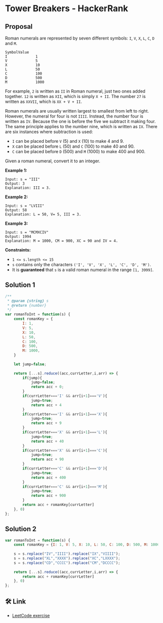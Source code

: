 # Tower Breakers - HackerRank
## Proposal
Roman numerals are represented by seven different symbols: `I`, `V`, `X`, `L`, `C`, `D` and `M`.

```
SymbolValue
I             1
V             5
X             10
L             50
C             100
D             500
M             1000
```

For example, `2` is written as `II` in Roman numeral, just two ones added together. `12` is written as `XII`, which is simply `X + II`. The number `27` is written as `XXVII`, which is `XX + V + II`.

Roman numerals are usually written largest to smallest from left to right. However, the numeral for four is not `IIII`. Instead, the number four is written as `IV`. Because the one is before the five we subtract it making four. The same principle applies to the number nine, which is written as `IX`. There are six instances where subtraction is used:

- `I` can be placed before `V` (5) and `X` (10) to make 4 and 9.
- `X` can be placed before `L` (50) and `C` (100) to make 40 and 90.
- `C` can be placed before `D` (500) and `M` (1000) to make 400 and 900.

Given a roman numeral, convert it to an integer.

**Example 1:**

```
Input: s = "III"
Output: 3
Explanation: III = 3.

```

**Example 2:**

```
Input: s = "LVIII"
Output: 58
Explanation: L = 50, V= 5, III = 3.

```

**Example 3:**

```
Input: s = "MCMXCIV"
Output: 1994
Explanation: M = 1000, CM = 900, XC = 90 and IV = 4.

```

**Constraints:**

- `1 <= s.length <= 15`
- `s` contains only the characters `('I', 'V', 'X', 'L', 'C', 'D', 'M')`.
- It is **guaranteed** that `s` is a valid roman numeral in the range `[1, 3999]`.

## Solution 1
```js
/**
 * @param {string} s
 * @return {number}
 */
var romanToInt = function(s) {
    const romanKey = {
        I: 1,
        V: 5,
        X: 10,
        L: 50,
        C: 100,
        D: 500,
        M: 1000,
    }
    
    let jump=false;
    
    return [...s].reduce((acc,currLetter,i,arr) => {
        if(jump){
            jump=false;
            return acc + 0;
        }
        if(currLetter==='I' && arr[i+1]==='V'){
            jump=true;
            return acc + 4
        }
        if(currLetter==='I' && arr[i+1]==='X'){
            jump=true;
            return acc + 9
        }
        if(currLetter==='X' && arr[i+1]==='L'){
            jump=true;
            return acc + 40
        }
        if(currLetter==='X' && arr[i+1]==='C'){
            jump=true;
            return acc + 90
        }
        if(currLetter==='C' && arr[i+1]==='D'){
            jump=true;
            return acc + 400
        }
        if(currLetter==='C' && arr[i+1]==='M'){
            jump=true;
            return acc + 900
        }
        return acc + romanKey[currLetter]
    }, 0)
};
```
## Solution 2
```js
var romanToInt = function(s) {
    const romanKey = {I: 1, V: 5, X: 10, L: 50, C: 100, D: 500, M: 1000}
    
    s = s.replace("IV","IIII").replace("IX","VIIII");
    s = s.replace("XL","XXXX").replace("XC","LXXXX");
    s = s.replace("CD","CCCC").replace("CM","DCCCC");
    
    return [...s].reduce((acc,currLetter,i,arr) => {
        return acc + romanKey[currLetter]
    }, 0)
};
```

## 🛠 Link
- [LeetCode exercise](https://leetcode.com/problems/roman-to-integer/)



